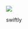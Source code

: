 ![](https://res.cloudinary.com/dqfpwqvpe/image/upload/v1748099408/tbgtvvmgtfmqfios3y2f.png)


swiftly